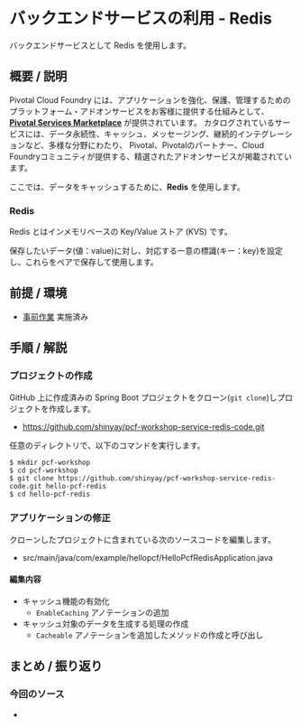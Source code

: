 # バックエンドサービスの利用 - Redis
バックエンドサービスとして Redis を使用します。

## 概要 / 説明
Pivotal Cloud Foundry には、アプリケーションを強化、保護、管理するためのプラットフォーム・アドオンサービスをお客様に提供する仕組みとして、
**[Pivotal Services Marketplace](https://pivotal.io/jp/platform/services-marketplace)** が提供されています。
カタログされているサービスには、データ永続性、キャッシュ、メッセージング、継続的インテグレーションなど、多様な分野にわたり、
Pivotal、Pivotalのパートナー、Cloud Foundryコミュニティが提供する、精選されたアドオンサービスが掲載されています。

ここでは、データをキャッシュするために、**Redis** を使用します。

### Redis
Redis とはインメモリベースの Key/Value ストア (KVS) です。

保存したいデータ(値：value)に対し、対応する一意の標識(キー：key)を設定し、これらをペアで保存して使用します。

## 前提 / 環境
- [事前作業](https://github.com/shinyay/pcf-workshop-prerequisite/blob/master/README.md) 実施済み

## 手順 / 解説
### プロジェクトの作成
GitHub 上に作成済みの Spring Boot プロジェクトをクローン(`git clone`)しプロジェクトを作成します。

- https://github.com/shinyay/pcf-workshop-service-redis-code.git

任意のディレクトリで、以下のコマンドを実行します。

```
$ mkdir pcf-workshop
$ cd pcf-workshop
$ git clone https://github.com/shinyay/pcf-workshop-service-redis-code.git hello-pcf-redis
$ cd hello-pcf-redis
```

### アプリケーションの修正
クローンしたプロジェクトに含まれている次のソースコードを編集します。

- src/main/java/com/example/hellopcf/HelloPcfRedisApplication.java

#### 編集内容
- キャッシュ機能の有効化
  - `EnableCaching` アノテーションの追加
- キャッシュ対象のデータを生成する処理の作成
  - `Cacheable` アノテーションを追加したメソッドの作成と呼び出し

## まとめ / 振り返り

### 今回のソース
- []()

